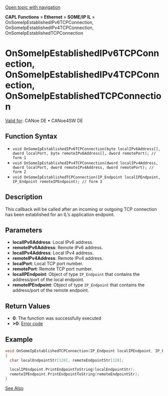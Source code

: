 [Open topic with navigation](../../../../../../CANoeDEFamily.htm#Topics/CAPLFunctions/IP/SOMEIPIL/Functions/CAPLfunctionOnSomeIpEstablishedIPv6TCPConnection.md)

**CAPL Functions** » **Ethernet** » **SOME/IP IL** » OnSomeIpEstablishedIPv6TCPConnection, OnSomeIpEstablishedIPv4TCPConnection, OnSomeIpEstablishedTCPConnection

# OnSomeIpEstablishedIPv6TCPConnection, OnSomeIpEstablishedIPv4TCPConnection, OnSomeIpEstablishedTCPConnection

[Valid for](../../../../Shared/FeatureAvailability.md): CANoe DE • CANoe4SW DE

## Function Syntax

- `void OnSomeIpEstablishedIPv6TCPConnection(byte localIPv6Address[], dword localPort, byte remoteIPv6Address[], dword remotePort); // form 1`
- `void OnSomeIpEstablishedIPv4TCPConnection(dword localIPv4Address, dword localPort, dword remoteIPv4Address, dword remotePort); // form 2`
- `void OnSomeIpEstablishedTCPConnection(IP_Endpoint localIPEndpoint, IP_Endpoint remoteIPEndpoint); // form 3`

## Description

This callback will be called after an incoming or outgoing TCP connection has been established for an IL’s application endpoint.

## Parameters

- **localIPv6Address**: Local IPv6 address.
- **remoteIPv6Address**: Remote IPv6 address.
- **localIPv4Address**: Local IPv4 address.
- **remoteIPv4Address**: Remote IPv4 address.
- **localPort**: Local TCP port number.
- **remotePort**: Remote TCP port number.
- **localIPEndpoint**: Object of type `IP_Endpoint` that contains the address/port of the local endpoint.
- **remoteIPEndpoint**: Object of type `IP_Endpoint` that contains the address/port of the remote endpoint.

## Return Values

- **0**: The function was successfully executed
- **>0**: [Error code](../../AUTOSARethIL/CAPLfunctionsAREthILErrorCodes.md)

## Example

```c
void OnSomeIpEstablishedTCPConnection(IP_Endpoint localIPEndpoint, IP_Endpoint remoteIPEndpoint)
{
  char localEndpointStr[128], remoteEndpointStr[128];

  localIPEndpoint.PrintEndpointToString(localEndpointStr);
  remoteIPEndpoint.PrintEndpointToString(remoteEndpointStr);
}
```

[See Also](javascript:void(0);)